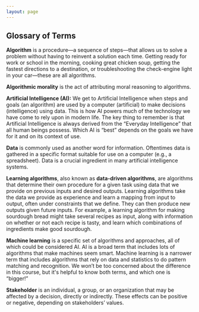 ```yaml
---
layout: page
---
```


## Glossary of Terms

**Algorithm**  is a procedure—a sequence of steps—that allows us to solve a problem without having to reinvent a solution each time. Getting ready for work or school in the morning, cooking great chicken soup, getting the fastest directions to a destination, or troubleshooting the check-engine light in your car—these are all algorithms. 

**Algorithmic morality** is the act of attributing moral reasoning to algorithms.

**Artificial Intelligence (AI):** We get to Artificial Intelligence when steps and goals (an algorithm) are used by a computer (artificial) to make decisions (intelligence) using data. This is how AI powers much of the technology we have come to rely upon in modern life. The key thing to remember is that Artificial Intelligence is always derived from the “Everyday Intelligence” that all human beings possess. Which AI is “best” depends on the goals we have for it and on its context of use. 

**Data** is commonly used as another word for information. Oftentimes data is gathered in a specific format suitable for use on a computer (e.g., a spreadsheet). Data is a crucial ingredient in many artificial intelligence systems.

**Learning algorithms**, also known as **data-driven algorithms**, are algorithms that determine their own procedure for a given task using data that we provide on previous inputs and desired outputs. Learning algorithms take the data we provide as experience and learn a mapping from input to output, often under constraints that we define. They can then produce new outputs given future inputs. For example, a learning algorithm for making sourdough bread might take several recipes as input, along with information on whether or not each recipe is tasty, and learn which combinations of ingredients make good sourdough.

**Machine learning** is a specific set of algorithms and approaches, all of which could be considered AI. AI is a broad term that includes lots of algorithms that make machines seem smart. Machine learning is a narrower term that includes algorithms that rely on data and statistics to do pattern matching and recognition. We won’t be too concerned about the difference in this course, but it's helpful to know both terms, and which one is “bigger!”

**Stakeholder** is an individual, a group, or an organization that may be affected by a decision, directly or indirectly.  These effects can be positive or negative, depending on stakeholders’ values.
